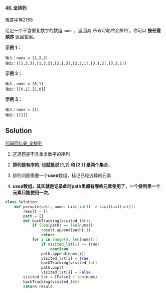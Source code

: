 #### [46. 全排列](https://leetcode.cn/problems/permutations/)

难度中等2168

给定一个不含重复数字的数组 `nums` ，返回其 *所有可能的全排列* 。你可以 **按任意顺序** 返回答案。

 

**示例 1：**

```
输入：nums = [1,2,3]
输出：[[1,2,3],[1,3,2],[2,1,3],[2,3,1],[3,1,2],[3,2,1]]
```

**示例 2：**

```
输入：nums = [0,1]
输出：[[0,1],[1,0]]
```

**示例 3：**

```
输入：nums = [1]
输出：[[1]]
```





## Solution

[代码回忆录_全排列](https://www.programmercarl.com/0046.全排列.html#思路)

1. 这道题是不含重复数字的序列

1. **排列是有序的**, **也就是说 [1,2] 和 [2,1] 是两个集合**， 
2. 排列问题需要一个**used**数组，标记已经选择的元素
3. **used数组，其实就是记录此时path里都有哪些元素使用了，一个排列里一个元素只能使用一次**。

```python
class Solution:
    def permute(self, nums: List[int]) -> List[List[int]]:
        result = []
        path = []
        def backTracking(visited_lst):
            if (len(path) == len(nums)):
                result.append(path[:])
                return 
            for i in range(0, len(nums)):
                if visited_lst[i] == True:
                    continue
                path.append(nums[i])
                visited_lst[i] = True
                backTracking(visited_lst)
                path.pop()
                visited_lst[i] = False
        visited_lst = [False] * len(nums)
        backTracking(visited_lst)
        return result
```

